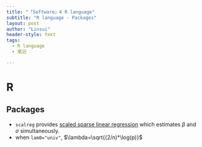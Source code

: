```yaml
---
title: "「Software」4 R language"
subtitle: "R language - Packages"
layout: post
author: "Linsui"
header-style: text
tags:
  - R language  
  - 笔记

---
```


# R

## Packages

- `scalreg` provides [scaled sparse linear regression](https://academic.oup.com/biomet/article/99/4/879/231374) which estimates $\beta$ and $\sigma$ simultaneously.
- when `lam0="univ"`, $\lambda=\sqrt{(2/n)*\log(p)}$ 
